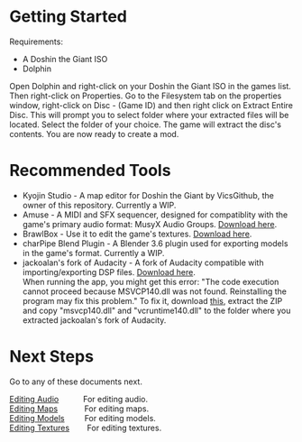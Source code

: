 # Getting Started
Requirements:
* A Doshin the Giant ISO
* Dolphin

Open Dolphin and right-click on your Doshin the Giant ISO in the games list. Then right-click on Properties. Go to the Filesystem tab on the properties window, right-click on Disc - (Game ID) and then right click on Extract Entire Disc. This will prompt you to select folder where your extracted files will be located. Select the folder of your choice. The game will extract the disc's contents. You are now ready to create a mod.

# Recommended Tools
* Kyojin Studio - A map editor for Doshin the Giant by VicsGithub, the owner of this repository. Currently a WIP.
* Amuse - A MIDI and SFX sequencer, designed for compatiblity with the game's primary audio format: MusyX Audio Groups. [Download here](https://github.com/AxioDL/amuse/releases/download/v1.15/amuse-2018_09_08-win64.zip).
* BrawlBox - Use it to edit the game's textures. [Download here](https://github.com/libertyernie/brawltools/releases/download/v0.78_h1/BrawlBox.v0.78.Hotfix.1.exe).
* charPipe Blend Plugin - A Blender 3.6 plugin used for exporting models in the game's format. Currently a WIP.
* jackoalan's fork of Audacity - A fork of Audacity compatible with importing/exporting DSP files. [Download here](https://github.com/jackoalan/audacity/releases/tag/v2.3.0).<br>When running the app, you might get this error: "The code execution cannot proceed because MSVCP140.dll was not found. Reinstalling the program may fix this problem." To fix it, download [this](https://www.fosshub.com/Audacity-old.html?dwl=audacity-win-2.3.0.zip), extract the ZIP and copy "msvcp140.dll" and "vcruntime140.dll" to the folder where you extracted jackoalan's fork of Audacity.

# Next Steps
Go to any of these documents next.<br>

[Editing Audio](Editing_Audio.md)&nbsp;&nbsp;&nbsp;&nbsp;&nbsp;&nbsp;&nbsp;&nbsp;&nbsp;&nbsp;&nbsp;For editing audio.<br>
[Editing Maps](Editing_Maps.md)&nbsp;&nbsp;&nbsp;&nbsp;&nbsp;&nbsp;&nbsp;&nbsp;&nbsp;&nbsp;&nbsp;&nbsp;For editing maps.<br>
[Editing Models](Editing_Models.md)&nbsp;&nbsp;&nbsp;&nbsp;&nbsp;&nbsp;&nbsp;&nbsp;&nbsp;For editing models.<br>
[Editing Textures](Editing_Textures.md)&nbsp;&nbsp;&nbsp;&nbsp;&nbsp;&nbsp;&nbsp;&nbsp;For editing textures.
